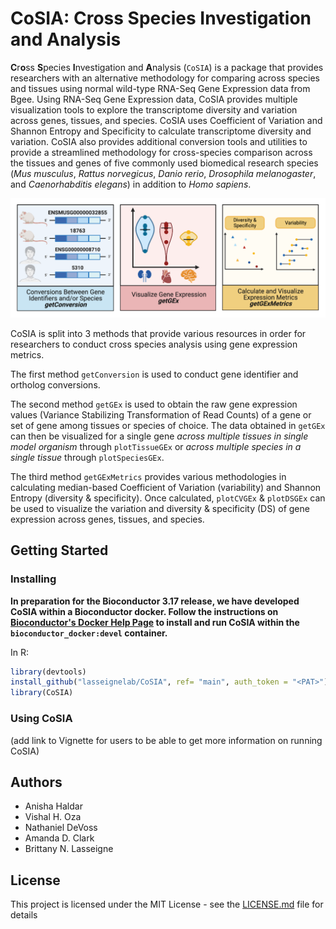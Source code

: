 # CoSIA: **C**r**o**ss **S**pecies **I**nvestigation and **A**nalysis

**C**r**o**ss **S**pecies **I**nvestigation and **A**nalysis (`CoSIA`) is a package that provides researchers with an alternative methodology for comparing across species and tissues using normal wild-type RNA-Seq Gene Expression data from Bgee. Using RNA-Seq Gene Expression data, CoSIA provides multiple visualization tools to explore the transcriptome diversity and variation across genes, tissues, and species. CoSIA uses Coefficient of Variation and Shannon Entropy and Specificity to calculate transcriptome diversity and variation. CoSIA also provides additional conversion tools and utilities to provide a streamlined methodology for cross-species comparison across the tissues and genes of five commonly used biomedical research species (*Mus musculus*, *Rattus norvegicus*, *Danio rerio*, *Drosophila melanogaster*, and *Caenorhabditis elegans*) in addition to *Homo sapiens*.

<img src="inst/images/CoSIA_Workflow.png" alt="Figure 1. CoSIA_Workflow" width="703"/>

CoSIA is split into 3 methods that provide various resources in order for researchers to conduct cross species analysis using gene expression metrics.

The first method `getConversion` is used to conduct gene identifier and ortholog conversions.

The second method `getGEx` is used to obtain the raw gene expression values (Variance Stabilizing Transformation of Read Counts) of a gene or set of gene among tissues or species of choice. The data obtained in `getGEx` can then be visualized for a single gene *across multiple tissues in single model organism* through `plotTissueGEx` or *across multiple species in a single tissue* through `plotSpeciesGEx`.

The third method `getGExMetrics` provides various methodologies in calculating median-based Coefficient of Variation (variability) and Shannon Entropy (diversity & specificity). Once calculated, `plotCVGEx` & `plotDSGEx` can be used to visualize the variation and diversity & specificity (DS) of gene expression across genes, tissues, and species.

## Getting Started

### Installing

**In preparation for the Bioconductor 3.17 release, we have developed CoSIA within a Bioconductor docker. Follow the instructions on [Bioconductor's Docker Help Page](https://www.bioconductor.org/help/docker/) to install and run CoSIA within the `bioconductor_docker:devel` container.**

In R:

``` r
library(devtools)
install_github("lasseignelab/CoSIA", ref= "main", auth_token = "<PAT>")
library(CoSIA)
```

### Using CoSIA

(add link to Vignette for users to be able to get more information on running CoSIA)

## Authors

-   Anisha Haldar
-   Vishal H. Oza
-   Nathaniel DeVoss
-   Amanda D. Clark
-   Brittany N. Lasseigne

## License

This project is licensed under the MIT License - see the [LICENSE.md](LICENSE.md) file for details
